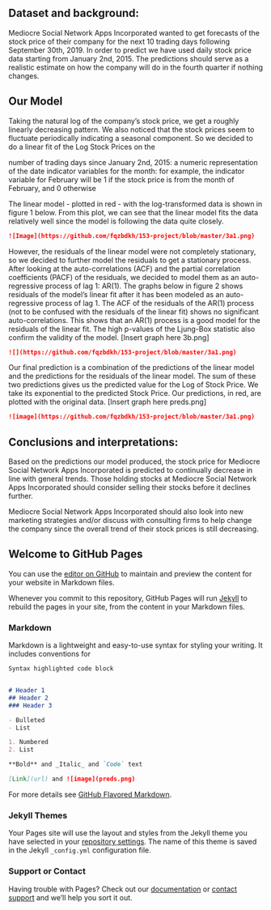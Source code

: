 ## Dataset and background:
Mediocre Social Network Apps Incorporated wanted to get forecasts of the stock price of their company for the next 10 trading days following September 30th, 2019. In order to predict we have used daily stock price data starting from January 2nd, 2015. The predictions should serve as a realistic estimate on how the company will do in the fourth quarter if nothing changes. 

## Our Model
Taking the natural log of the company’s stock price, we get a roughly linearly decreasing pattern. We also noticed that the stock prices seem to fluctuate periodically indicating a seasonal component. So we decided to do a linear fit of the Log Stock Prices on the

number of trading days since January 2nd, 2015: a numeric representation of the date
indicator variables for the month: for example, the indicator variable for February will be 1 if the stock price is from the month of February, and 0 otherwise

The linear model -  plotted in red - with the log-transformed data is shown in figure 1 below. From this plot, we can see that the linear model fits the data relatively well since the model is following the data quite closely.
```markdown
![Image](https://github.com/fqzbdkh/153-project/blob/master/3a1.png)
```

However, the residuals of the linear model were not completely stationary, so we decided to further model the residuals to get a stationary process. After looking at the auto-correlations (ACF)  and the partial correlation coefficients (PACF) of the residuals, we decided to model them as an auto-regressive process of lag 1: AR(1). The graphs below in figure 2 shows residuals of the model’s linear fit after it has been modeled as an auto-regressive process of lag 1. The ACF of the residuals of the AR(1) process (not to be confused with the residuals of the linear fit) shows no significant auto-correlations. This shows that an AR(1) process is a good model for the residuals of the linear fit. The high p-values of the Ljung-Box statistic also confirm the validity of the model. [Insert graph here 3b.png]
```markdown
![](https://github.com/fqzbdkh/153-project/blob/master/3a1.png)
```

Our final prediction is a combination of the predictions of the linear model and the predictions for the residuals of the linear model. The sum of these two predictions gives us the predicted value for the Log of Stock Price. We take its exponential to the predicted Stock Price. Our predictions, in red, are plotted with the original data. [Insert graph here preds.png]
```markdown
![image](https://github.com/fqzbdkh/153-project/blob/master/3a1.png)
```
 
## Conclusions and interpretations: 
Based on the predictions our model produced, the stock price for Mediocre Social Network Apps Incorporated is predicted to continually decrease in line with general trends. Those holding stocks at Mediocre Social Network Apps Incorporated should consider selling their stocks before it declines further.

Mediocre Social Network Apps Incorporated should also look into new marketing strategies and/or discuss with consulting firms to help change the company since the overall trend of their stock prices is still decreasing. 

## Welcome to GitHub Pages

You can use the [editor on GitHub](https://github.com/fqzbdkh/153-project/edit/master/README.md) to maintain and preview the content for your website in Markdown files.

Whenever you commit to this repository, GitHub Pages will run [Jekyll](https://jekyllrb.com/) to rebuild the pages in your site, from the content in your Markdown files.

### Markdown

Markdown is a lightweight and easy-to-use syntax for styling your writing. It includes conventions for

```markdown
Syntax highlighted code block


# Header 1
## Header 2
### Header 3

- Bulleted
- List

1. Numbered
2. List

**Bold** and _Italic_ and `Code` text

[Link](url) and ![image](preds.png)
```

For more details see [GitHub Flavored Markdown](https://guides.github.com/features/mastering-markdown/).

### Jekyll Themes

Your Pages site will use the layout and styles from the Jekyll theme you have selected in your [repository settings](https://github.com/fqzbdkh/153-project/settings). The name of this theme is saved in the Jekyll `_config.yml` configuration file.

### Support or Contact

Having trouble with Pages? Check out our [documentation](https://help.github.com/categories/github-pages-basics/) or [contact support](https://github.com/contact) and we’ll help you sort it out.
